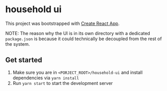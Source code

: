 # household ui
This project was bootstrapped with [Create React App](https://github.com/facebook/create-react-app).

NOTE: The reason why the UI is in its own directory with a dedicated `package.json` is because it could technically be decoupled from the rest of the system.

## Get started
1. Make sure you are in `<PORJECT_ROOT>/household-ui` and install dependencies via `yarn install`
2. Run `yarn start` to start the development server
